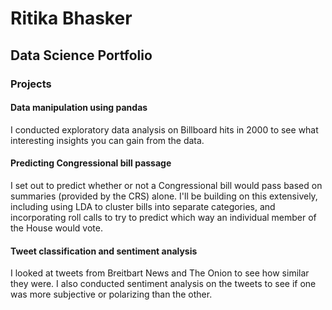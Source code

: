# Ritika Bhasker

## Data Science Portfolio

### Projects
#### Data manipulation using pandas 

I conducted exploratory data analysis on Billboard hits in 2000 to see what interesting insights you can gain from the data.

#### Predicting Congressional bill passage

I set out to predict whether or not a Congressional bill would pass based on summaries (provided by the CRS) alone. I'll be building on this extensively, including using LDA to cluster bills into separate categories, and incorporating roll calls to try to predict which way an individual member of the House would vote. 
#### Tweet classification and sentiment analysis

I looked at tweets from Breitbart News and The Onion to see how similar they were. I also conducted sentiment analysis on the tweets to see if one was more subjective or polarizing than the other.

